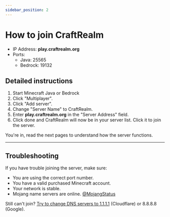 ```yaml
---
sidebar_position: 2
---
```


# How to join CraftRealm

- IP Address: **play.craftrealm.org**
- Ports:
    - Java: 25565
    - Bedrock: 19132

## Detailed instructions
1. Start Minecraft Java or Bedrock
2. Click "Multiplayer".
3. Click "Add server".
4. Change "Server Name" to CraftRealm.
5. Enter **play.craftrealm.org** in the "Server Address" field.
6. Click done and CraftRealm will now be in your server list. Click it to join the server.

You're in, read the next pages to understand how the server functions.

---

## Troubleshooting

If you have trouble joining the server, make sure:

- You are using the correct port number.
- You have a valid purchased Minecraft account.
- Your network is stable.
- Mojang name servers are online. [@MojangStatus](https://twitter.com/mojangstatus)

Still can't join? [Try to change DNS servers to 1.1.1.1](https://developers.cloudflare.com/1.1.1.1/setup-1.1.1.1/windows) (Cloudflare) or 8.8.8.8 (Google).